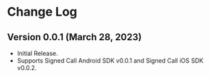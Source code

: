 # Change Log

## Version 0.0.1 (March 28, 2023)

- Initial Release.
- Supports Signed Call Android SDK v0.0.1 and Signed Call iOS SDK v0.0.2.
